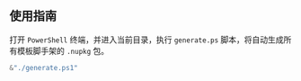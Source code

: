 ## 使用指南

打开 `PowerShell` 终端，并进入当前目录，执行 `generate.ps` 脚本，将自动生成所有模板脚手架的 `.nupkg` 包。

```powershell
&"./generate.ps1"
```